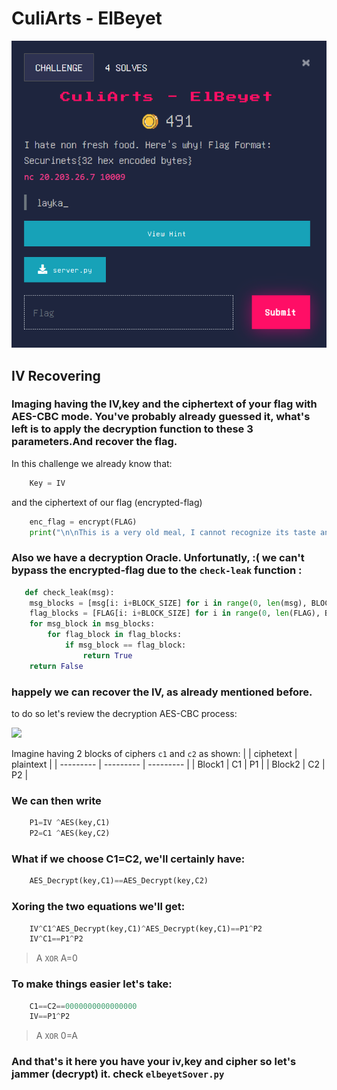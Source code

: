 # CuliArts - ElBeyet

![](https://github.com/nourmami/CTF-Writeups/blob/writeup/Securinets_Esprit_CTFLeague/CuliArts/Elbeyet/elbeyet.png)

## IV Recovering
### Imaging having the IV,key and the ciphertext of your flag with AES-CBC mode. You've probably already guessed it, what's left is to apply the decryption function to these 3 parameters.And recover the flag.
In this challenge we already know that:
```python 
    Key = IV
```
and the ciphertext of our flag (encrypted-flag)
```python 
    enc_flag = encrypt(FLAG)
    print("\n\nThis is a very old meal, I cannot recognize its taste anymore:", enc_flag)
```

### Also we have a decryption Oracle. Unfortunatly, :( we can't bypass the encrypted-flag due to the `check-leak` function :
```python 
   def check_leak(msg):
	msg_blocks = [msg[i: i+BLOCK_SIZE] for i in range(0, len(msg), BLOCK_SIZE)]
	flag_blocks = [FLAG[i: i+BLOCK_SIZE] for i in range(0, len(FLAG), BLOCK_SIZE)]
	for msg_block in msg_blocks:
		for flag_block in flag_blocks:
			if msg_block == flag_block:
				return True
	return False
```
### happely we can recover the IV, as already mentioned before.
to do so let's review the decryption AES-CBC process:

![](https://miro.medium.com/max/1400/1*4gWh_cwfK4Sr_aRaodqKLQ.png)

Imagine having 2 blocks of ciphers `c1` and `c2` as shown:
|           | ciphetext | plaintext |
| --------- | --------- | --------- |
| Block1    | C1 | P1 |
| Block2    | C2 | P2 |

### We can then write
```python 
    P1=IV ^AES(key,C1)
    P2=C1 ^AES(key,C2)
```
### What if we choose C1=C2, we'll certainly have:
```python 
    AES_Decrypt(key,C1)==AES_Decrypt(key,C2)
```
### Xoring the two equations we'll get:
```python 
    IV^C1^AES_Decrypt(key,C1)^AES_Decrypt(key,C1)==P1^P2
    IV^C1==P1^P2
```
> A `XOR` A=0 
### To make things easier  let's take:
```python 
    C1==C2==0000000000000000
    IV==P1^P2
```
> A `XOR` 0=A

### And that's it here you have your iv,key and cipher so let's jammer (decrypt) it. check `elbeyetSover.py`
